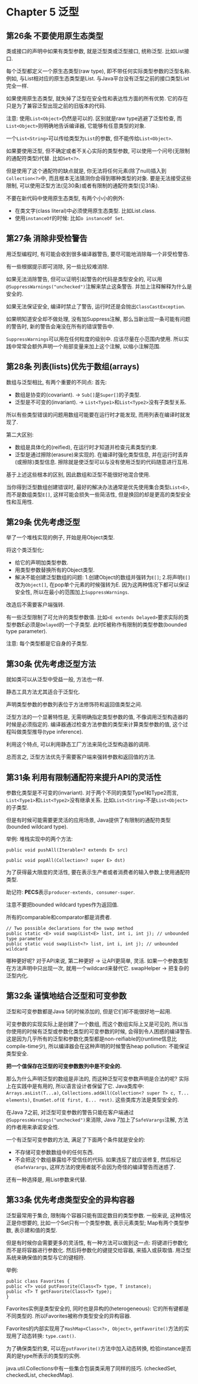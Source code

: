 # Chapter 5 泛型

## 第26条 不要使用原生态类型
类或接口的声明中如果有类型参数, 就是泛型类或泛型接口, 统称泛型.
比如List<E>接口.

每个泛型都定义一个原生态类型(raw type), 即不带任何实际类型参数的泛型名称. 
例如, 与List<E>相对应的原生态类型是List. 与Java平台没有泛型之前的接口类型List完全一样.

如果使用原生态类型, 就失掉了泛型在安全性和表达性方面的所有优势. 它的存在只是为了兼容泛型出现之前的旧版本的代码.

注意: 使用`List<Object>`仍然是可以的.
区别就是raw type逃避了泛型检查, 而`List<Object>`则明确地告诉编译器, 它能够有任意类型的对象. 

一个`List<String>`可以传给类型为`List`的参数, 但不能传给`List<Object>`.

如果要使用泛型, 但不确定或者不关心实际的类型参数, 可以使用一个问号(无限制的通配符类型)代替. 比如`Set<?>`.

但是使用了这个通配符的缺点就是, 你无法将任何元素(除了null)插入到`Collection<?>`中, 而且根本无法猜测你会得到哪种类型的对象. 
要是无法接受这些限制, 可以使用泛型方法(见30条)或者有限制的通配符类型(见31条).

不要在新代码中使用原生态类型, 有两个小小的例外:
* 在类文字(class literal)中必须使用原生态类型. 比如List.class.
* 使用`instanceOf`的时候: 比如`o instanceOf Set`.


## 第27条 消除非受检警告
用泛型编程时, 有可能会收到很多编译器警告, 要尽可能地消除每一个非受检警告.

有一些根据提示即可消除, 另一些比较难消除.

如果无法消除警告, 但可以证明引起警告的代码是类型安全的, 可以用
`@SuppressWarnings("unchecked")`注解来禁止这条警告. 并加上注释解释为什么是安全的.

如果无法保证安全, 编译时禁止了警告, 运行时还是会抛出`ClassCastException`.

如果明知道安全却不做处理, 没有加Suppress注解, 那么当新出现一条可能有问题的警告时, 新的警告会淹没在所有的错误警告中.

`SuppressWarnings`可以用在任何粒度的级别中. 应该尽量在小范围内使用. 所以实践中常常会额外声明一个局部变量来加上这个注解, 以缩小注解范围.

## 第28条 列表(lists)优先于数组(arrays)
数组与泛型相比, 有两个重要的不同点:
首先:
* 数组是协变的(covariant). -> `Sub[]`是`Super[]`的子类型.
* 泛型是不可变的(invariant). -> `List<Type1>`和`List<Type2>`没有子类型关系.

所以有些类型错误的问题用数组可能要在运行时才能发现, 而用列表在编译时就发现了.

第二大区别:
* 数组是具体化的(reified), 在运行时才知道并检查元素类型约束.
* 泛型是通过擦除(erasure)来实现的. 在编译时强化类型信息, 并在运行时丢弃(或擦除)类型信息. 擦除就是使泛型可以与没有使用泛型的代码随意进行互用.

基于上述这些根本的区别, 因此数组和泛型不能很好地混合使用.

当你得到泛型数组创建错误时, 最好的解决办法通常是优先使用集合类型`List<E>`, 而不是数组类型`E[]`, 这样可能会损失一些简洁性, 但是换回的却是更高的类型安全性和互用性.


## 第29条 优先考虑泛型
举了一个堆栈实现的例子, 开始是用Object类型.

将这个类泛型化:
* 给它的声明加类型参数.
* 用类型参数替换所有的Object类型.
* 解决不能创建泛型数组的问题: 1.创建Object的数组并强转为`E[]`; 2.将声明`E[]`改为`Object[]`, 在pop单个元素的时候强转为E. 因为这两种情况下都可以保证安全性, 所以在最小的范围加上`SuppressWarnings`.

改造后不需要客户端强转.

有一些泛型限制了可允许的类型参数值. 比如`<E extends Delayed>`要求实际的类型参数E必须是`Delayed`的一个子类型. 
此时E被称作有限制的类型参数(bounded type parameter). 

注意: 每个类型都是它自身的子类型.


## 第30条 优先考虑泛型方法
就如类可以从泛型中受益一般, 方法也一样.

静态工具方法尤其适合于泛型化.

声明类型参数的参数列表位于方法修饰符和返回值类型之间.

泛型方法的一个显著特性是, 无需明确指定类型参数的值, 不像调用泛型构造器的时候是必须指定的. 
编译器通过检查方法参数的类型来计算类型参数的值, 这个过程叫做类型推导(type inference).

利用这个特点, 可以利用静态工厂方法来简化泛型构造器的调用.

总而言之, 泛型方法优先于需要客户端来强转参数和返回值的方法.

## 第31条 利用有限制通配符来提升API的灵活性
参数化类型是不可变的(invariant). 对于两个不同的类型Type1和Type2而言, `List<Type1>`和`List<Type2>`没有继承关系.
比如`List<String>`不是`List<Object>`的子类型.

但是有时候可能需要更灵活的应用场景, Java提供了有限制的通配符类型(bounded wildcard type).

举例: 堆栈实现中的两个方法:
```
public void pushAll(Iterable<? extends E> src)

public void popAll(Collection<? super E> dst)
```

为了获得最大限度的灵活性, 要在表示生产者或者消费者的输入参数上使用通配符类型.

助记符:
**PECS**表示`producer-extends, consumer-super`.

注意不要把bounded wildcard types作为返回值.

所有的comparable和comparator都是消费者.

```
// Two possible declarations for the swap method
public static <E> void swap(List<E> list, int i, int j); // unbounded type parameter
public static void swap(List<?> list, int i, int j); // unbounded wildcard

```
哪种更好呢? 对于API来说, 第二种更好 -> 让API更简单, 灵活. 
如果一个参数类型在方法声明中只出现一次, 就用一个wildcard来替代它.
swapHelper -> 把复杂的泛型内化.


## 第32条 谨慎地结合泛型和可变参数
泛型和可变参数都是Java 5的时候添加的, 但是它们却不能很好地一起用.

可变参数的实现实际上是创建了一个数组, 而这个数组实际上又是可见的, 所以当你使用的时候有泛型或参数化类型的可变参数的时候, 会得到令人困惑的编译警告.
这是因为几乎所有的泛型和参数化类型都是non-reifiable的(runtime信息比compile-time少),
所以编译器会在这种声明的时候警告heap pollution: 不能保证类型安全. 

**把一个值保存在泛型的可变参数数列中是不安全的.**

那么为什么声明泛型的数组是非法的, 而这种泛型可变参数声明是合法的呢? 实际上在实践中是有用的, 所以语言设计者保留了它.
Java类库中: `Arrays.asList(T...a)`, `Collections.addAll(Collection<? super T> c, T... elements)`, `EnumSet.of(E first, E... rest)`.
这些类库方法是类型安全的.

在Java 7之前, 对泛型可变参数的警告只能在客户端通过`@SuppressWarnings("unchecked")`来消除, 
Java 7加上了`SafeVarargs`注解, 方法的作者用来承诺安全性.

一个有泛型可变参数的方法, 满足了下面两个条件就是安全的:
* 不存储可变参数数组中的任何东西.
* 不会把这个数组暴露给不受信任的代码.
如果违反了就应该修复, 然后标记`@SafeVarargs`, 这样方法的使用者就不会因为奇怪的编译警告而迷惑了.

还有一种选择是, 用List参数来代替.

## 第33条 优先考虑类型安全的异构容器
泛型最常用于集合, 限制每个容器只能有固定数目的类型参数.
一般来说, 这种情况正是你想要的, 比如一个Set只有一个类型参数, 表示元素类型; Map有两个类型参数, 表示建和值的类型.

但是有时候你会需要更多的灵活性, 有一种方法可以做到这一点: 
将键进行参数化而不是将容器进行参数化. 然后将参数化的键提交给容器, 来插入或获取值. 用泛型系统来确保值的类型与它的键相符.

举例:
```
public class Favorites {
public <T> void putFavorite(Class<T> type, T instance);
public <T> T getFavorite(Class<T> type);
}
```

Favorites实例是类型安全的, 同时也是异构的(heterogeneous): 它的所有键都是不同类型的. 所以Favorites被称作类型安全的异构容器.

Favorites的内部实现用了`HashMap<Class<?>, Object>`, `getFavorite()`方法的实现用了动态转换: `type.cast()`.

为了确保类型约束, 可以在`putFavorite()`方法中加入动态转换, 检验instance是否真的是type所表示的类型的实例. 

java.util.Collections中有一些集合包装类采用了同样的技巧. (checkedSet, checkedList, checkedMap).
